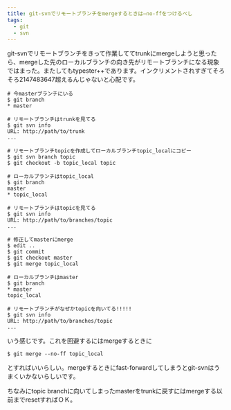 ```yaml
---
title: git-svnでリモートブランチをmergeするときは–no-ffをつけるべし
tags: 
  - git
  - svn
---
```


git-svnでリモートブランチをきって作業しててtrunkにmergeしようと思ったら、mergeした先のローカルブランチの向き先がリモートブランチになる現象ではまった。またしてもtypester++であります。インクリメントされすぎてそろそろ2147483647超えるんじゃないと心配です。

    # 今masterブランチにいる
    $ git branch
    * master

    # リモートブランチはtrunkを見てる
    $ git svn info
    URL: http://path/to/trunk
    ...

    # リモートブランチtopicを作成してローカルブランチtopic_localにコピー
    $ git svn branch topic
    $ git checkout -b topic_local topic

    # ローカルブランチはtopic_local
    $ git branch
    master
    * topic_local

    # リモートブランチはtopicを見てる
    $ git svn info
    URL: http://path/to/branches/topic
    ...

    # 修正してmasterにmerge
    $ edit ..
    $ git commit
    $ git checkout master
    $ git merge topic_local

    # ローカルブランチはmaster
    $ git branch
    * master
    topic_local

    # リモートブランチがなぜかtopicを向いてる!!!!!
    $ git svn info
    URL: http://path/to/branches/topic
    ...

いう感じです。これを回避するにはmergeするときに

    $ git merge --no-ff topic_local

とすればいいらしい。mergeするときにfast-forwardしてしまうとgit-svnはうまくいかないらしいです。

ちなみにtopic branchに向いてしまったmasterをtrunkに戻すにはmergeする以前までresetすればＯＫ。
